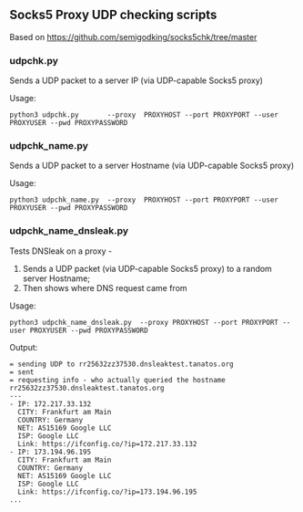 
## Socks5 Proxy UDP checking scripts

Based on https://github.com/semigodking/socks5chk/tree/master

### udpchk.py

Sends a UDP packet to a server IP  (via UDP-capable Socks5 proxy)

Usage:

```
python3 udpchk.py       --proxy  PROXYHOST --port PROXYPORT --user PROXYUSER --pwd PROXYPASSWORD
```
### udpchk_name.py

Sends a UDP packet to a server Hostname (via UDP-capable Socks5 proxy)

Usage: 

```
python3 udpchk_name.py  --proxy  PROXYHOST --port PROXYPORT --user PROXYUSER --pwd PROXYPASSWORD
```

### udpchk_name_dnsleak.py

Tests DNSleak on a proxy - 

1. Sends a UDP packet (via UDP-capable Socks5 proxy) to a random server Hostname; 
2. Then shows where DNS request came from


Usage: 

```
python3 udpchk_name_dnsleak.py  --proxy PROXYHOST --port PROXYPORT --user PROXYUSER --pwd PROXYPASSWORD
```

Output:

```
= sending UDP to rr25632zz37530.dnsleaktest.tanatos.org
= sent
= requesting info - who actually queried the hostname rr25632zz37530.dnsleaktest.tanatos.org
---
- IP: 172.217.33.132
  CITY: Frankfurt am Main
  COUNTRY: Germany
  NET: AS15169 Google LLC
  ISP: Google LLC
  Link: https://ifconfig.co/?ip=172.217.33.132
- IP: 173.194.96.195
  CITY: Frankfurt am Main
  COUNTRY: Germany
  NET: AS15169 Google LLC
  ISP: Google LLC
  Link: https://ifconfig.co/?ip=173.194.96.195
...
```

